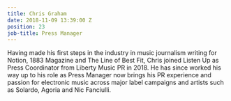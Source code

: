 ```yaml
---
title: Chris Graham
date: 2018-11-09 13:39:00 Z
position: 23
job-title: Press Manager
---
```


Having made his first steps in the industry in music journalism writing for Notion, 1883 Magazine and The Line of Best Fit, Chris joined Listen Up as Press Coordinator from Liberty Music PR in 2018. He has since worked his way up to his role as Press Manager now brings his PR experience and passion for electronic music across major label campaigns and artists such as Solardo, Agoria and Nic Fanciulli.